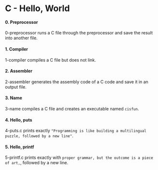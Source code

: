 # C - Hello, World

#### 0. Preprocessor
0-preprocessor runs a C file through the preprocessor and save the result into another file.

#### 1. Compiler
1-compiler compiles a C file but does not link.

#### 2. Assembler
2-assembler generates the assembly code of a C code and save it in an output file.

#### 3. Name
3-name compiles a C file and creates an executable named `cisfun`.

#### 4. Hello, puts
4-puts.c prints exactly `"Programming is like building a multilingual puzzle, followed by a new line"`.

#### 5. Hello, printf
5-printf.c prints exactly with `proper grammar, but the outcome is a piece of art,`, followed by a new line.
